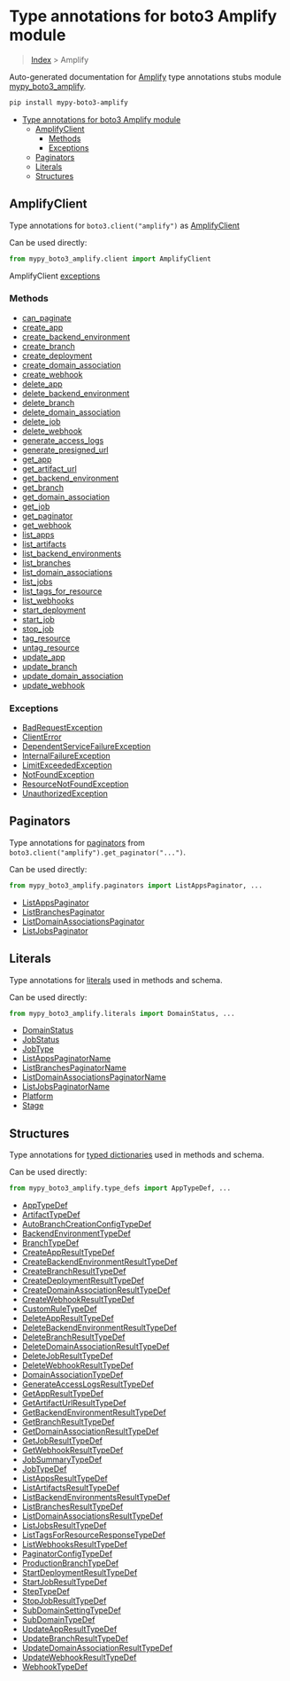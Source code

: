 # Type annotations for boto3 Amplify module

> [Index](../index.md) > Amplify

Auto-generated documentation for [Amplify](https://boto3.amazonaws.com/v1/documentation/api/latest/reference/services/amplify.html#Amplify)
type annotations stubs module [mypy_boto3_amplify](https://pypi.org/project/mypy-boto3-amplify/).

```bash
pip install mypy-boto3-amplify
```

- [Type annotations for boto3 Amplify module](#type-annotations-for-boto3-amplify-module)
  - [AmplifyClient](#amplifyclient)
    - [Methods](#methods)
    - [Exceptions](#exceptions)
  - [Paginators](#paginators)
  - [Literals](#literals)
  - [Structures](#structures)

## AmplifyClient

Type annotations for  `boto3.client("amplify")` as [AmplifyClient](./client.md)

Can be used directly:

```python
from mypy_boto3_amplify.client import AmplifyClient
```


AmplifyClient [exceptions](./client.md#exceptions)



### Methods
- [can_paginate](./client.md#can-paginate)
- [create_app](./client.md#create-app)
- [create_backend_environment](./client.md#create-backend-environment)
- [create_branch](./client.md#create-branch)
- [create_deployment](./client.md#create-deployment)
- [create_domain_association](./client.md#create-domain-association)
- [create_webhook](./client.md#create-webhook)
- [delete_app](./client.md#delete-app)
- [delete_backend_environment](./client.md#delete-backend-environment)
- [delete_branch](./client.md#delete-branch)
- [delete_domain_association](./client.md#delete-domain-association)
- [delete_job](./client.md#delete-job)
- [delete_webhook](./client.md#delete-webhook)
- [generate_access_logs](./client.md#generate-access-logs)
- [generate_presigned_url](./client.md#generate-presigned-url)
- [get_app](./client.md#get-app)
- [get_artifact_url](./client.md#get-artifact-url)
- [get_backend_environment](./client.md#get-backend-environment)
- [get_branch](./client.md#get-branch)
- [get_domain_association](./client.md#get-domain-association)
- [get_job](./client.md#get-job)
- [get_paginator](./client.md#get-paginator)
- [get_webhook](./client.md#get-webhook)
- [list_apps](./client.md#list-apps)
- [list_artifacts](./client.md#list-artifacts)
- [list_backend_environments](./client.md#list-backend-environments)
- [list_branches](./client.md#list-branches)
- [list_domain_associations](./client.md#list-domain-associations)
- [list_jobs](./client.md#list-jobs)
- [list_tags_for_resource](./client.md#list-tags-for-resource)
- [list_webhooks](./client.md#list-webhooks)
- [start_deployment](./client.md#start-deployment)
- [start_job](./client.md#start-job)
- [stop_job](./client.md#stop-job)
- [tag_resource](./client.md#tag-resource)
- [untag_resource](./client.md#untag-resource)
- [update_app](./client.md#update-app)
- [update_branch](./client.md#update-branch)
- [update_domain_association](./client.md#update-domain-association)
- [update_webhook](./client.md#update-webhook)




### Exceptions
- [BadRequestException](./client.md#badrequestexception)
- [ClientError](./client.md#clienterror)
- [DependentServiceFailureException](./client.md#dependentservicefailureexception)
- [InternalFailureException](./client.md#internalfailureexception)
- [LimitExceededException](./client.md#limitexceededexception)
- [NotFoundException](./client.md#notfoundexception)
- [ResourceNotFoundException](./client.md#resourcenotfoundexception)
- [UnauthorizedException](./client.md#unauthorizedexception)






## Paginators

Type annotations for [paginators](./paginators.md) from `boto3.client("amplify").get_paginator("...")`.

Can be used directly:

```python
from mypy_boto3_amplify.paginators import ListAppsPaginator, ...
```

- [ListAppsPaginator](./paginators.md#listappspaginator)
- [ListBranchesPaginator](./paginators.md#listbranchespaginator)
- [ListDomainAssociationsPaginator](./paginators.md#listdomainassociationspaginator)
- [ListJobsPaginator](./paginators.md#listjobspaginator)






## Literals

Type annotations for [literals](./literals.md) used in methods and schema.

Can be used directly:

```python
from mypy_boto3_amplify.literals import DomainStatus, ...
```

- [DomainStatus](./literals.md#domainstatus)
- [JobStatus](./literals.md#jobstatus)
- [JobType](./literals.md#jobtype)
- [ListAppsPaginatorName](./literals.md#listappspaginatorname)
- [ListBranchesPaginatorName](./literals.md#listbranchespaginatorname)
- [ListDomainAssociationsPaginatorName](./literals.md#listdomainassociationspaginatorname)
- [ListJobsPaginatorName](./literals.md#listjobspaginatorname)
- [Platform](./literals.md#platform)
- [Stage](./literals.md#stage)




## Structures


Type annotations for [typed dictionaries](./type_defs.md) used in methods and schema.

Can be used directly:

```python
from mypy_boto3_amplify.type_defs import AppTypeDef, ...
```

- [AppTypeDef](./type_defs.md#apptypedef)
- [ArtifactTypeDef](./type_defs.md#artifacttypedef)
- [AutoBranchCreationConfigTypeDef](./type_defs.md#autobranchcreationconfigtypedef)
- [BackendEnvironmentTypeDef](./type_defs.md#backendenvironmenttypedef)
- [BranchTypeDef](./type_defs.md#branchtypedef)
- [CreateAppResultTypeDef](./type_defs.md#createappresulttypedef)
- [CreateBackendEnvironmentResultTypeDef](./type_defs.md#createbackendenvironmentresulttypedef)
- [CreateBranchResultTypeDef](./type_defs.md#createbranchresulttypedef)
- [CreateDeploymentResultTypeDef](./type_defs.md#createdeploymentresulttypedef)
- [CreateDomainAssociationResultTypeDef](./type_defs.md#createdomainassociationresulttypedef)
- [CreateWebhookResultTypeDef](./type_defs.md#createwebhookresulttypedef)
- [CustomRuleTypeDef](./type_defs.md#customruletypedef)
- [DeleteAppResultTypeDef](./type_defs.md#deleteappresulttypedef)
- [DeleteBackendEnvironmentResultTypeDef](./type_defs.md#deletebackendenvironmentresulttypedef)
- [DeleteBranchResultTypeDef](./type_defs.md#deletebranchresulttypedef)
- [DeleteDomainAssociationResultTypeDef](./type_defs.md#deletedomainassociationresulttypedef)
- [DeleteJobResultTypeDef](./type_defs.md#deletejobresulttypedef)
- [DeleteWebhookResultTypeDef](./type_defs.md#deletewebhookresulttypedef)
- [DomainAssociationTypeDef](./type_defs.md#domainassociationtypedef)
- [GenerateAccessLogsResultTypeDef](./type_defs.md#generateaccesslogsresulttypedef)
- [GetAppResultTypeDef](./type_defs.md#getappresulttypedef)
- [GetArtifactUrlResultTypeDef](./type_defs.md#getartifacturlresulttypedef)
- [GetBackendEnvironmentResultTypeDef](./type_defs.md#getbackendenvironmentresulttypedef)
- [GetBranchResultTypeDef](./type_defs.md#getbranchresulttypedef)
- [GetDomainAssociationResultTypeDef](./type_defs.md#getdomainassociationresulttypedef)
- [GetJobResultTypeDef](./type_defs.md#getjobresulttypedef)
- [GetWebhookResultTypeDef](./type_defs.md#getwebhookresulttypedef)
- [JobSummaryTypeDef](./type_defs.md#jobsummarytypedef)
- [JobTypeDef](./type_defs.md#jobtypedef)
- [ListAppsResultTypeDef](./type_defs.md#listappsresulttypedef)
- [ListArtifactsResultTypeDef](./type_defs.md#listartifactsresulttypedef)
- [ListBackendEnvironmentsResultTypeDef](./type_defs.md#listbackendenvironmentsresulttypedef)
- [ListBranchesResultTypeDef](./type_defs.md#listbranchesresulttypedef)
- [ListDomainAssociationsResultTypeDef](./type_defs.md#listdomainassociationsresulttypedef)
- [ListJobsResultTypeDef](./type_defs.md#listjobsresulttypedef)
- [ListTagsForResourceResponseTypeDef](./type_defs.md#listtagsforresourceresponsetypedef)
- [ListWebhooksResultTypeDef](./type_defs.md#listwebhooksresulttypedef)
- [PaginatorConfigTypeDef](./type_defs.md#paginatorconfigtypedef)
- [ProductionBranchTypeDef](./type_defs.md#productionbranchtypedef)
- [StartDeploymentResultTypeDef](./type_defs.md#startdeploymentresulttypedef)
- [StartJobResultTypeDef](./type_defs.md#startjobresulttypedef)
- [StepTypeDef](./type_defs.md#steptypedef)
- [StopJobResultTypeDef](./type_defs.md#stopjobresulttypedef)
- [SubDomainSettingTypeDef](./type_defs.md#subdomainsettingtypedef)
- [SubDomainTypeDef](./type_defs.md#subdomaintypedef)
- [UpdateAppResultTypeDef](./type_defs.md#updateappresulttypedef)
- [UpdateBranchResultTypeDef](./type_defs.md#updatebranchresulttypedef)
- [UpdateDomainAssociationResultTypeDef](./type_defs.md#updatedomainassociationresulttypedef)
- [UpdateWebhookResultTypeDef](./type_defs.md#updatewebhookresulttypedef)
- [WebhookTypeDef](./type_defs.md#webhooktypedef)
